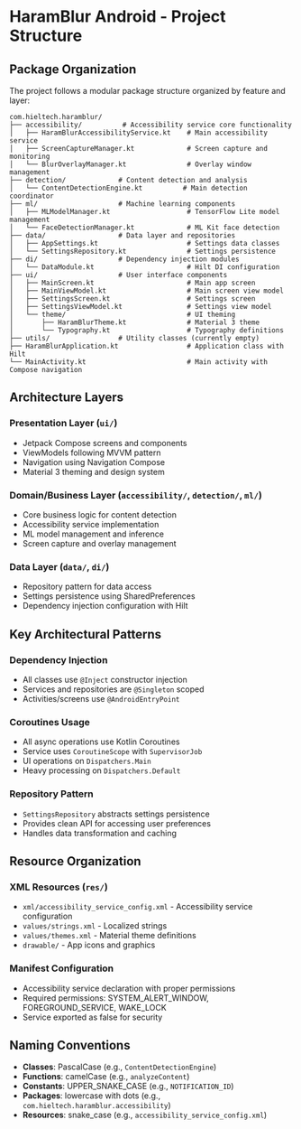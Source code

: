 # HaramBlur Android - Project Structure

## Package Organization

The project follows a modular package structure organized by feature and layer:

```
com.hieltech.haramblur/
├── accessibility/          # Accessibility service core functionality
│   ├── HaramBlurAccessibilityService.kt    # Main accessibility service
│   ├── ScreenCaptureManager.kt             # Screen capture and monitoring
│   └── BlurOverlayManager.kt               # Overlay window management
├── detection/             # Content detection and analysis
│   └── ContentDetectionEngine.kt          # Main detection coordinator
├── ml/                    # Machine learning components
│   ├── MLModelManager.kt                   # TensorFlow Lite model management
│   └── FaceDetectionManager.kt             # ML Kit face detection
├── data/                  # Data layer and repositories
│   ├── AppSettings.kt                      # Settings data classes
│   └── SettingsRepository.kt               # Settings persistence
├── di/                    # Dependency injection modules
│   └── DataModule.kt                       # Hilt DI configuration
├── ui/                    # User interface components
│   ├── MainScreen.kt                       # Main app screen
│   ├── MainViewModel.kt                    # Main screen view model
│   ├── SettingsScreen.kt                   # Settings screen
│   ├── SettingsViewModel.kt                # Settings view model
│   └── theme/                              # UI theming
│       ├── HaramBlurTheme.kt               # Material 3 theme
│       └── Typography.kt                   # Typography definitions
├── utils/                 # Utility classes (currently empty)
├── HaramBlurApplication.kt                 # Application class with Hilt
└── MainActivity.kt                         # Main activity with Compose navigation
```

## Architecture Layers

### Presentation Layer (`ui/`)
- Jetpack Compose screens and components
- ViewModels following MVVM pattern
- Navigation using Navigation Compose
- Material 3 theming and design system

### Domain/Business Layer (`accessibility/`, `detection/`, `ml/`)
- Core business logic for content detection
- Accessibility service implementation
- ML model management and inference
- Screen capture and overlay management

### Data Layer (`data/`, `di/`)
- Repository pattern for data access
- Settings persistence using SharedPreferences
- Dependency injection configuration with Hilt

## Key Architectural Patterns

### Dependency Injection
- All classes use `@Inject` constructor injection
- Services and repositories are `@Singleton` scoped
- Activities/screens use `@AndroidEntryPoint`

### Coroutines Usage
- All async operations use Kotlin Coroutines
- Service uses `CoroutineScope` with `SupervisorJob`
- UI operations on `Dispatchers.Main`
- Heavy processing on `Dispatchers.Default`

### Repository Pattern
- `SettingsRepository` abstracts settings persistence
- Provides clean API for accessing user preferences
- Handles data transformation and caching

## Resource Organization

### XML Resources (`res/`)
- `xml/accessibility_service_config.xml` - Accessibility service configuration
- `values/strings.xml` - Localized strings
- `values/themes.xml` - Material theme definitions
- `drawable/` - App icons and graphics

### Manifest Configuration
- Accessibility service declaration with proper permissions
- Required permissions: SYSTEM_ALERT_WINDOW, FOREGROUND_SERVICE, WAKE_LOCK
- Service exported as false for security

## Naming Conventions

- **Classes**: PascalCase (e.g., `ContentDetectionEngine`)
- **Functions**: camelCase (e.g., `analyzeContent`)
- **Constants**: UPPER_SNAKE_CASE (e.g., `NOTIFICATION_ID`)
- **Packages**: lowercase with dots (e.g., `com.hieltech.haramblur.accessibility`)
- **Resources**: snake_case (e.g., `accessibility_service_config.xml`)